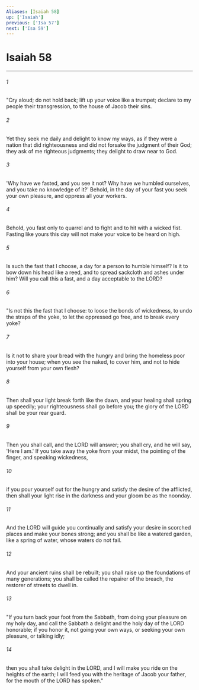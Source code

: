 ```yaml
---
Aliases: [Isaiah 58]
up: ['Isaiah']
previous: ['Isa 57']
next: ['Isa 59']
---
```

# Isaiah 58
***



###### 1 
"Cry aloud; do not hold back; lift up your voice like a trumpet; declare to my people their transgression, to the house of Jacob their sins. 

###### 2 
Yet they seek me daily and delight to know my ways, as if they were a nation that did righteousness and did not forsake the judgment of their God; they ask of me righteous judgments; they delight to draw near to God. 

###### 3 
'Why have we fasted, and you see it not? Why have we humbled ourselves, and you take no knowledge of it?' Behold, in the day of your fast you seek your own pleasure, and oppress all your workers. 

###### 4 
Behold, you fast only to quarrel and to fight and to hit with a wicked fist. Fasting like yours this day will not make your voice to be heard on high. 

###### 5 
Is such the fast that I choose, a day for a person to humble himself? Is it to bow down his head like a reed, and to spread sackcloth and ashes under him? Will you call this a fast, and a day acceptable to the LORD? 

###### 6 
"Is not this the fast that I choose: to loose the bonds of wickedness, to undo the straps of the yoke, to let the oppressed go free, and to break every yoke? 

###### 7 
Is it not to share your bread with the hungry and bring the homeless poor into your house; when you see the naked, to cover him, and not to hide yourself from your own flesh? 

###### 8 
Then shall your light break forth like the dawn, and your healing shall spring up speedily; your righteousness shall go before you; the glory of the LORD shall be your rear guard. 

###### 9 
Then you shall call, and the LORD will answer; you shall cry, and he will say, 'Here I am.' If you take away the yoke from your midst, the pointing of the finger, and speaking wickedness, 

###### 10 
if you pour yourself out for the hungry and satisfy the desire of the afflicted, then shall your light rise in the darkness and your gloom be as the noonday. 

###### 11 
And the LORD will guide you continually and satisfy your desire in scorched places and make your bones strong; and you shall be like a watered garden, like a spring of water, whose waters do not fail. 

###### 12 
And your ancient ruins shall be rebuilt; you shall raise up the foundations of many generations; you shall be called the repairer of the breach, the restorer of streets to dwell in. 

###### 13 
"If you turn back your foot from the Sabbath, from doing your pleasure on my holy day, and call the Sabbath a delight and the holy day of the LORD honorable; if you honor it, not going your own ways, or seeking your own pleasure, or talking idly; 

###### 14 
then you shall take delight in the LORD, and I will make you ride on the heights of the earth; I will feed you with the heritage of Jacob your father, for the mouth of the LORD has spoken."
